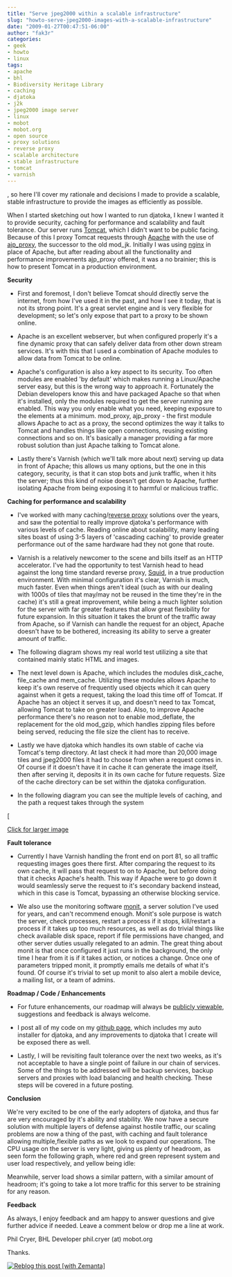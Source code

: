 ```yaml
---
title: "Serve jpeg2000 within a scalable infrastructure"
slug: "howto-serve-jpeg2000-images-with-a-scalable-infrastructure"
date: "2009-01-27T00:47:51-06:00"
author: "fak3r"
categories:
- geek
- howto
- linux
tags:
- apache
- bhl
- Biodiversity Heritage Library
- caching
- djatoka
- j2k
- jpeg2000 image server
- linux
- mobot
- mobot.org
- open source
- proxy solutions
- reverse proxy
- scalable architecture
- stable infrastructure
- tomcat
- varnish
---
```


, so here I'll cover my rationale and decisions I made to provide a scalable, stable infrastructure to provide the images as efficiently as possible.




When I started sketching out how I wanted to run djatoka, I knew I wanted it to provide security, caching for performance and scalability and fault tolerance.  Our server runs [Tomcat](http://tomcat.apache.org/), which I didn't want to be public facing.  Because of this I proxy Tomcat requests through [Apache](http://httpd.apache.org/) with the use of [ajp_proxy](http://tomcat.apache.org/connectors-doc-archive/jk2/common/AJPv13.html), the successor to the old mod_jk.  Initially I was using [nginx](http://nginx.org) in place of Apache, but after reading about all the functionality and performance improvements ajp_proxy offered, it was a no brainier; this is how to present Tomcat in a production environment.



<!-- more -->


**Security**






	
  * First and foremost, I don't believe Tomcat should directly serve the internet, from how I've used it in the past, and how I see it today, that is not its strong point.  It's a great servlet engine and is very flexible for development; so let's only expose that part to a proxy to be shown online.

	
  * Apache is an excellent webserver, but when configured properly it's a fine dynamic proxy that can safely deliver data from other down stream services.  It's with this that I used a combination of Apache modules to allow data from Tomcat to be online.

	
  * Apache's configuration is also a key aspect to its security.  Too often modules are enabled 'by default' which makes running a Linux/Apache server easy, but this is the wrong way to approach it.  Fortunately the Debian developers know this and have packaged Apache so that when it's installed, only the modules required to get the server running are enabled.  This way you only enable what you need, keeping exposure to the elements at a minimum.  mod_proxy, ajp_proxy - the first module allows Apache to act as a proxy, the second optimizes the way it talks to Tomcat and handles things like open connections, reusing existing connections and so on.  It's basically a manager providing a far more robust solution than just Apache talking to Tomcat alone.

	
  * Lastly there's Varnish (which we'll talk more about next) serving up data in front of Apache; this allows us many options, but the one in this category, security, is that it can stop bots and junk traffic, when it hits the server; thus this kind of noise doesn't get down to Apache, further isolating Apache from being exposing it to harmful or malicious traffic.




**Caching for performance and scalability**






	
  * I've worked with many caching/[reverse proxy](http://en.wikipedia.org/wiki/Reverse_proxy) solutions over the years, and saw the potential to really improve djatoka's performance with various levels of cache.  Reading online about scalability, many leading sites boast of using 3-5 layers of 'cascading caching' to provide greater performance out of the same hardware had they not gone that route.

	
  * Varnish is a relatively newcomer to the scene and bills itself as an HTTP accelerator.  I've had the opportunity to test Varnish head to head against the long time standard reverse proxy, [Squid](http://www.squid-cache.org/), in a true production environment.  With minimal configuration it's clear, Varnish is much, much faster.  Even when things aren't ideal (such as with our dealing with 1000s of tiles that may/may not be reused in the time they're in the cache) it's still a great improvement, while being a much lighter solution for the server with far greater features that allow great flexibility for future expansion.  In this situation it takes the brunt of the traffic away from Apache, so if Varnish can handle the request for an object, Apache doesn't have to be bothered, increasing its ability to serve a greater amount of traffic.

	
  * The following diagram shows my real world test utilizing a site that contained mainly static HTML and images.











	
  * The next level down is Apache, which includes the modules disk_cache, file_cache and mem_cache.  Utilizing these modules allows Apache to keep it's own reserve of frequently used objects which it can query against when it gets a request, taking the load this time off of Tomcat.  If Apache has an object it serves it up, and doesn't need to tax Tomcat, allowing Tomcat to take on greater load.  Also, to improve Apache performance there's no reason not to enable mod_deflate, the replacement for the old mod_gzip, which handles zipping files before being served, reducing the file size the client has to receive.

	
  * Lastly we have djatoka which handles its own stable of cache via Tomcat's temp directory.  At last check it had more than 20,000 image tiles and jpeg2000 files it had to choose from when a request comes in.  Of course if it doesn't have it in cache it can generate the image itself, then after serving it, deposits it in its own cache for future requests.  Size of the cache directory can be set within the djatoka configuration.

	
  * In the following diagram you can see the multiple levels of caching, and the path a request takes through the system




[




[Click for larger image](http://www.gliffy.com/publish/1587073/)




**Fault tolerance**






	
  * Currently I have Varnish handling the front end on port 81, so all traffic requesting images goes there first.  After comparing the request to its own cache, it will pass that request to on to Apache, but before doing that it checks Apache's health.  This way if Apache were to go down it would seamlessly serve the request to it's secondary backend instead, which in this case is Tomcat, bypassing an otherwise blocking service.

	
  * We also use the monitoring software [monit](http://mmonit.com/monit/), a server solution I've used for years, and can't recommend enough.  Monit's sole purpose is watch the server, check processes, restart a process if it stops, kill/restart a process if it takes up too much resources, as well as do trivial things like check available disk space, report if file permissions have changed, and other server duties usually relegated to an admin.  The great thing about monit is that once configured it just runs in the background, the only time I hear from it is if it takes action, or notices a change.  Once one of parameters tripped monit, it promptly emails me details of what it's found.  Of course it's trivial to set up monit to also alert a mobile device, a mailing list, or a team of admins.




**Roadmap / Code / Enhancements**






	
  * For future enhancements, our roadmap will always be [publicly viewable](http://www.mobot.org/gemini/Issues.aspx?pi=8&m=1), suggestions and feedback is always welcome.

	
  * I post all of my code on my [github page](http://github.com/philcryer), which includes my auto installer for djatoka, and any improvements to djatoka that I create will be exposed there as well.

	
  * Lastly, I will be revisiting fault tolerance over the next two weeks, as it's not acceptable to have a single point of failure in our chain of services.  Some of the things to be addressed will be backup services, backup servers and proxies with load balancing and health checking.  These steps will be covered in a future posting.




**Conclusion**





We're very excited to be one of the early adopters of djatoka, and thus far are very encouraged by it's ability and stability.  We now have a secure solution with multiple layers of defense against hostile traffic, our scaling problems are now a thing of the past, with caching and fault tolerance allowing multiple,flexible paths as we look to expand our operations.  The CPU usage on the server is very light, giving us plenty of headroom, as seen form the following graph, where red and green represent system and user load respectively, and yellow being idle:








Meanwhile, server load shows a similar pattern, with a similar amount of headroom; it's going to take a lot more traffic for this server to be straining for any reason.







**Feedback**








As always, I enjoy feedback and am happy to answer questions and give further advice if needed.  Leave a comment below or drop me a line at work.



Phil Cryer, BHL Developer
phil.cryer (at) mobot.org

Thanks.


[![Reblog this post [with Zemanta]](http://img.zemanta.com/reblog_e.png?x-id=3f9a0b86-2e12-402a-8fe3-f6ba9ea2e16c)](http://reblog.zemanta.com/zemified/3f9a0b86-2e12-402a-8fe3-f6ba9ea2e16c/)
